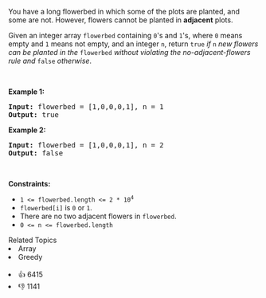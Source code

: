 <p>You have a long flowerbed in which some of the plots are planted, and some are not. However, flowers cannot be planted in <strong>adjacent</strong> plots.</p>

<p>Given an integer array <code>flowerbed</code> containing <code>0</code>'s and <code>1</code>'s, where <code>0</code> means empty and <code>1</code> means not empty, and an integer <code>n</code>, return <code>true</code>&nbsp;<em>if</em> <code>n</code> <em>new flowers can be planted in the</em> <code>flowerbed</code> <em>without violating the no-adjacent-flowers rule and</em> <code>false</code> <em>otherwise</em>.</p>

<p>&nbsp;</p> 
<p><strong class="example">Example 1:</strong></p> 
<pre><strong>Input:</strong> flowerbed = [1,0,0,0,1], n = 1
<strong>Output:</strong> true
</pre>
<p><strong class="example">Example 2:</strong></p> 
<pre><strong>Input:</strong> flowerbed = [1,0,0,0,1], n = 2
<strong>Output:</strong> false
</pre> 
<p>&nbsp;</p> 
<p><strong>Constraints:</strong></p>

<ul> 
 <li><code>1 &lt;= flowerbed.length &lt;= 2 * 10<sup>4</sup></code></li> 
 <li><code>flowerbed[i]</code> is <code>0</code> or <code>1</code>.</li> 
 <li>There are no two adjacent flowers in <code>flowerbed</code>.</li> 
 <li><code>0 &lt;= n &lt;= flowerbed.length</code></li> 
</ul>

<div><div>Related Topics</div><div><li>Array</li><li>Greedy</li></div></div><br><div><li>👍 6415</li><li>👎 1141</li></div>